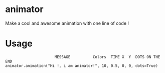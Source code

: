 # animator
Make a cool and awesome animation with one line of code !

# Usage

```
                      MESSAGE          Colors  TIME X  Y  DOTS ON THE END
animator.animation("Hi !, i am animator!", 10, 0.5, 0, 0, dots=True)
```
